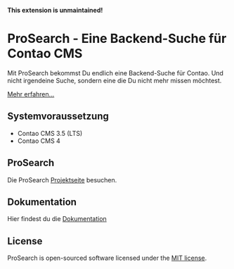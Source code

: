 **This extension is unmaintained!**


ProSearch - Eine Backend-Suche für Contao CMS
======================

Mit ProSearch bekommst Du endlich eine Backend-Suche für Contao.
Und nicht irgendeine Suche, sondern eine die Du nicht mehr missen möchtest.

[Mehr erfahren…][1]

Systemvoraussetzung
-------------------

 * Contao CMS 3.5 (LTS)
 * Contao CMS 4


ProSearch
-------------------
Die ProSearch [Projektseite][1] besuchen.

Dokumentation
-------------------
Hier findest du die [Dokumentation][2]

License
-------------------
ProSearch is open-sourced software licensed under the [MIT license][3].

[1]: https://backend-suche-contao.alexandernaumov.de
[2]: https://backend-suche-contao.alexandernaumov.de/fuer-redakteure.html
[3]: https://opensource.org/licenses/MIT
